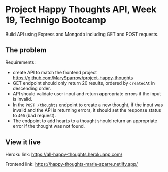 # Project Happy Thoughts API, Week 19, Technigo Bootcamp 

Build API using Express and Mongodb including GET and POST requests. 

## The problem

Requirements: 
- create API to match the frontend project https://github.com/MarySparrow/project-happy-thoughts
- GET endpoint should only return 20 results, ordered by `createdAt` in descending order.
- API should validate user input and return appropriate errors if the input is invalid.
- In the `POST /thoughts` endpoint to create a new thought, if the input was invalid and the API is returning errors, it should set the response status to `400` (bad request).
- The endpoint to add hearts to a thought should return an appropriate error if the thought was not found.

## View it live

Heroku link: https://all-happy-thoughts.herokuapp.com/

Frontend link: https://happy-thoughts-maria-sparre.netlify.app/